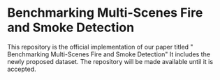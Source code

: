 # Benchmarking Multi-Scenes Fire and Smoke Detection
This repository is the official implementation of our paper titled " Benchmarking Multi-Scenes Fire and Smoke Detection" It includes the newly proposed dataset. The repository will be made available until it is accepted.
